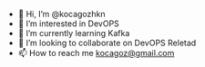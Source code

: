 - 👋 Hi, I’m @kocagozhkn
- 👀 I’m interested in DevOPS
- 🌱 I’m currently learning Kafka
- 💞️ I’m looking to collaborate on DevOPS Reletad
- 📫 How to reach me kocagoz@gmail.com

<!---
kocagozhkn/kocagozhkn is a ✨ special ✨ repository because its `README.md` (this file) appears on your GitHub profile.
You can click the Preview link to take a look at your changes.
--->
